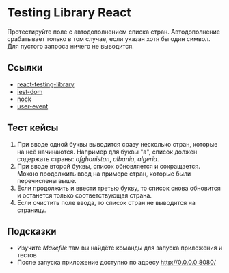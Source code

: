 # Testing Library React

Протестируйте поле с автодополнением списка стран. Автодополнение срабатывает только в том случае, если указан хотя бы один символ. Для пустого запроса ничего не выводится.

## Ссылки

* [react-testing-library](https://testing-library.com/docs/react-testing-library/intro/)
* [jest-dom](https://github.com/testing-library/jest-dom)
* [nock](https://github.com/nock/nock)
* [user-event](https://github.com/testing-library/user-event)

## Тест кейсы

1. При вводе одной буквы выводится сразу несколько стран, которые на неё начинаются. Например для буквы "а", список должен содержать страны: *afghanistan*, *albania*, *algeria*.
2. При вводе второй буквы, список обновляется и сокращается. Можно продолжить ввод на примере стран, которые были перечислены выше.
3. Если продолжить и ввести третью букву, то список снова обновится и останется только соответствующая страна.
4. Если очистить поле ввода, то список стран не выводится на страницу.

## Подсказки

* Изучите *Makefile* там вы найдёте команды для запуска приложения и тестов
* После запуска приложение доступно по адресу http://0.0.0.0:8080/
